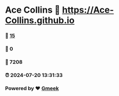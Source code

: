 # Ace Collins :link: https://Ace-Collins.github.io 
### :page_facing_up: [15](https://Ace-Collins.github.io/tag.html) 
### :speech_balloon: 0 
### :hibiscus: 7208 
### :alarm_clock: 2024-07-20 13:31:33 
### Powered by :heart: [Gmeek](https://github.com/Meekdai/Gmeek)
